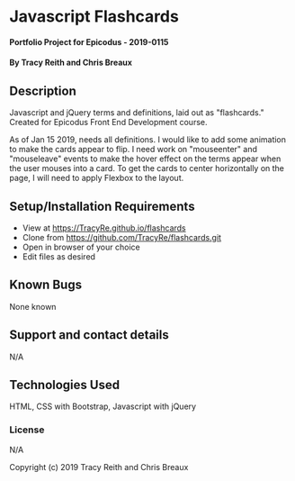 # Javascript Flashcards

#### Portfolio Project for Epicodus - 2019-0115

#### By Tracy Reith and Chris Breaux

## Description

Javascript and jQuery terms and definitions, laid out as "flashcards." Created for Epicodus Front End Development course.

As of Jan 15 2019, needs all definitions. I would like to add some animation to make the cards appear to flip. I need work on "mouseenter" and "mouseleave" events to make the hover effect on the terms appear when the user mouses into a card. To get the cards to center horizontally on the page, I will need to apply Flexbox to the layout.

## Setup/Installation Requirements

* View at https://TracyRe.github.io/flashcards
* Clone from https://github.com/TracyRe/flashcards.git
* Open in browser of your choice
* Edit files as desired


## Known Bugs

None known

## Support and contact details

N/A

## Technologies Used

HTML, CSS with Bootstrap, Javascript with jQuery

### License

N/A

Copyright (c) 2019 Tracy Reith and Chris Breaux

